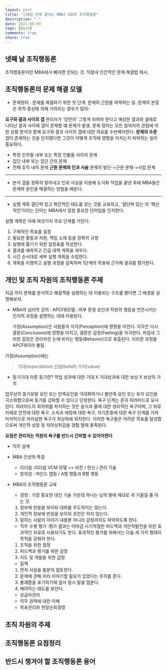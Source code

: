 ```yaml
---
layout: post
title: "[10일 만에 끝내는 MBA] 4일차 조직행동론"
description: " "
date: 2021-06-09
tags: [Book]
comments: true
share: true
---
```


## 넷째 날 조직행동론
  조직행동론이란 MBA에서 빠지면 안되는 것. 직장내 인간적인 문제 해결법 제시.
## 조직행동론의 문제 해결 모델
  - 문제정의
  : 문제를 해결하기 위한 첫 단계. 문제의 근원을 파악하는 일. 문제의 본질은 외적 증상에 의해 가려지는 경우가 많아-

  **요구와 결과 사이의 갭**
  관리자가 '당연히' 그렇게 되여야 한다고 예상한 결과와 셀제로 나타난 결과 사이에 갭이 존재할 떄 문제가 발생.
  문제 정의는 모든 참여자의 관점에 의한 상황 분석과 함께 요구와 결과 사이의 갭에 대한 개요를 수반해야한다.
  **문제의 수준**
  갭이 존재하는 것을 인지했다면 그것이 어떻게 조직에 영향을 미치는지 파악하는 일이 중요하다.
  - 특정 인무들 내부 또는 특정 인물들 사이의 문제
  - 집단 내부 또는 집단 간의 문제
  - 전체 조직 내의 문제
  **근원 문제와 인과 사슬**
  문제의 발단->근원 문제->사업 문제
-----
  - 분석
  갭을 정확히 찾아내고 인과 사실을 이용해 도식화 작업을 끝낸 후에 MBA들은 문제와 원인을 해결하는 방법을 배운다.
  ----
  - 실행 계획
  결단력 있고 혁진적인 태도를 갖는 것을 교육하고, '결단력 있는'과 '혁신적인'이라는 단어는 MBA에서 엄청 중요한 단어임을 인지한다.

  실행 계획은 아래 여섯가지 주요 단계를 거친다.
  1. 구체적인 목표를 설정
  2. 필요한 활동과 자원, 책임 소재 등을 정확히 규정
  3. 실행에 옮기기 위한 일정표를 작성한다.
  4. 결과를 예측하고 긴급 대책 계획을 세우다.
  5. 시간 순서대로 세부 실행 계획을 수립한다.
  6. 계획을 이행하고 실행 과정을 감독하며 1단계의 목표에 근거해 결과를 평가한다.

## 개인 및 조직 차원의 조직행동론 주제
 지금 까지 문제를 분석하고 해결책을 실행하는 데 이용되는 구조를 봤다면 그 배경을 설명해보자.
 - MBA의 심리학 강의 : APCFB모델.
 :외부 환경 요인과 직원의 행동을 연관시키는 인지적 과정을 설명하는 데에 이용된다.


     가정(Assumption)은 사람들의 지각(Perception)에 영향을 미친다. 지각은 다시 결론(Conclusion)에 영향을 미치고, 결론은 감정(Feeling)을 자극한다. 마침네 그러한 감정은 관리자읜 눈에 비치는 행동(Behavior)으로 표출된다. 이러한 과정을 APCFB이라 불림.

가정(Assumption)에는
> 기대(expectation)
> 신념(belief)
> 가치(value)

  - 동기기대 이론
  동기란? 작업 성과에 대한 기대 X 기대성과에 대한 보상 X 보상의 가치

업무상의 동기유발 요인 또는 만족요인을 극대화하거나 불만족 요인 또는 유지 요인을 극소화함으로써 동기를 강화할 수 있다고 단정한다.
 욕구 단계는 흔히 피라미드로 묘사된다. 피라미드의 최하위를 차지하는 것은 음식과 물에 대한 생리적인 욕구이며, 그 위로 차례로 안전에 대한 욕구, 소속과 애정에 대한 욕구, 자기존중에 대한 욕구 단계를 거쳐 마지막으로 자아실현 욕구가 최상위에 위치한다. 이러한 욕구들은 어려운 목표를 달성함으로써 개인적 성장 및 자아성취감을 경험 할때 충족된다.

  **요점은 관리자는 직원의 욕구를 반드시 간파할 수 있어야한다**

  - 직무 설계
  - MBA 인성의 특질
    - 리더쉽
    :리더쉽 VCM 모델 => 비전 / 헌신 / 관리 기술
    - 창의성
    : 마인드 맵핑 / A형 행동과 B형 행동
  - MBA의 조직행동론 교육
    - 경청
    : 가장 중요한 대인 기술 가운데 하나는 남의 말에 제대로 귀 기울일 줄 아는 것.
    1. 정보에 반응을 보이되 대화를 주도하지는 않는다.
    2. 개인적 정보에 반응을 보이되 조언은 하지 않는다.
    3. 말하는 사람의 이야기 내용뿐 아니라 감정까지도 파악하도록 한다.

    - 직무 수행 평가
    :평가 결과는 이따금 시기적절한 피드백과 개인적발전을 위한 효과적인 자료로 사용되기도 한다. 효과적인 평가를 위해서는 다음 세 가지 형태의 목적을 갖춰야 한다.
    1. 조직을 위한 점정
    2. 피드백과 평가를 위한 감정
    3. 지도 및 개발을 위한 감정
    - 질책
    1. 먼저 사실을 충분히 컴토한다.
    2. 문제에 관해 미리 이야기할 필요가 있었다는 주의를 준다.
    3. 불괘함을 표기하기에 앞서 잠시 말을 멈춘다.
    4. 배려하는 태도를 보인다.
    - 상급자관리
    - 직무 권력에 대한 이해
    - 목표관리와 현장순회경영

## 조직 차원의 주제
## 조직행동론 요점정리
## 반드시 챙겨야 할 조직행동론 용어
